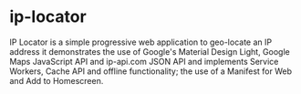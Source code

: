 # ip-locator
IP Locator is a simple progressive web application to geo-locate an IP address it demonstrates the use of Google's Material Design Light, Google Maps JavaScript API and ip-api.com JSON API and implements Service Workers, Cache API and offline functionality; the use of a Manifest for Web and Add to Homescreen.

